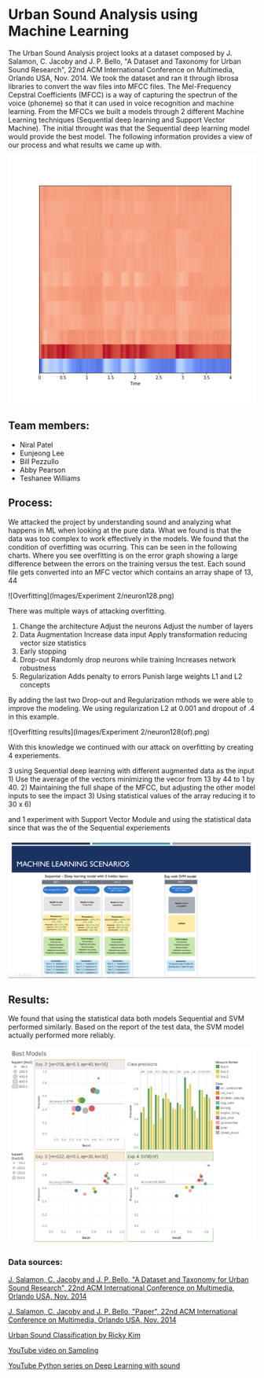 # Urban Sound Analysis using Machine Learning

The Urban Sound Analysis project looks at a dataset composed by J. Salamon, C. Jacoby and J. P. Bello, "A Dataset and Taxonomy for Urban Sound Research", 22nd ACM International Conference on Multimedia, Orlando USA, Nov. 2014.  We took the dataset and ran it through librosa libraries to convert the wav files into MFCC files.  The Mel-Frequency Cepstral Coefficients (MFCC) is a way of capturing the spectrun of the voice (phoneme) so that it can used in voice recognition and machine learning.  From the MFCCs we built a models through 2 different Machine Learning techniques (Sequential deep learning and Support Vector Machine).  The initial throught was that the Sequential deep learning model would provide the best model.  The following information provides a view of our process and what results we came up with.

![MFCC Example](Images/MFCCs_duration_4sec.png)

## Team members:

* Niral Patel
* Eunjeong Lee
* Bill Pezzullo
* Abby Pearson
* Teshanee Williams

## Process:

We attacked the project by understanding sound and analyzing what happens in ML when looking at the pure data.  What we found is that the data was too complex to work effectively in the models.  We found that the condition of overfitting was ocurring.  This can be seen in the following  charts.  Where you see overfitting is on the error graph showing a large difference between the errors on the training versus the test.  Each sound file gets converted into an MFC vector which contains an array shape of 13, 44

![Overfitting](Images/Experiment 2/neuron128.png)

There was multiple ways of attacking overfitting.

1) Change the architecture
	Adjust the neurons
	Adjust the number of layers
2) Data Augmentation
	Increase data input
	Apply transformation
	reducing vector size
	statistics
3) Early stopping
4) Drop-out
	Randomly drop neurons while training
	Increases network robustness
5) Regularization
	Adds penalty to errors
	Punish large weights
	L1 and L2 concepts

By adding the last two Drop-out and Regularization mthods we were able to improve the modeling.  We using regularization L2 at 0.001 and dropout of .4 in this example.

![Overfitting results](Images/Experiment 2/neuron128(of).png)

With this knowledge we continued with our attack on overfitting by creating 4 experiements.  

3 using Sequential deep learning with different augmented data as the input 
	1) Use the average of the vectors minimizing the vecor from 13 by 44 to 1 by 40.
	2) Maintaining the full shape of the MFCC, but adjusting the other model inputs to see the impact
	3) Using statistical values of the array reducing it to 30 x 6) 
	
and 1 experiment with Support Vector Module and using the statistical data since that was the of the Sequential experiements

![Examples](Images/Experiments.png)

## Results:

We found that using the statistical data both models Sequential and SVM performed similarly.  Based on the report of the test data, the SVM model actually performed more reliably.

![Results](Images/best_models.png)


### Data sources:

[J. Salamon, C. Jacoby and J. P. Bello, "A Dataset and Taxonomy for Urban Sound Research", 22nd ACM International Conference on Multimedia, Orlando USA, Nov. 2014](https://urbansounddataset.weebly.com/urbansound8k.html)

[J. Salamon, C. Jacoby and J. P. Bello, "Paper", 22nd ACM International Conference on Multimedia, Orlando USA, Nov. 2014](http://www.justinsalamon.com/uploads/4/3/9/4/4394963/salamon_urbansound_acmmm14.pdf)


[Urban Sound Classification by Ricky Kim](https://towardsdatascience.com/urban-sound-classification-part-1-99137c6335f9)

[YouTube video on Sampling](https://www.youtube.com/watch?v=yWqrx08UeUs&feature=youtu.be)

[YouTube Python series on Deep Learning with sound](https://www.youtube.com/watch?v=Oa_d-zaUti8)

